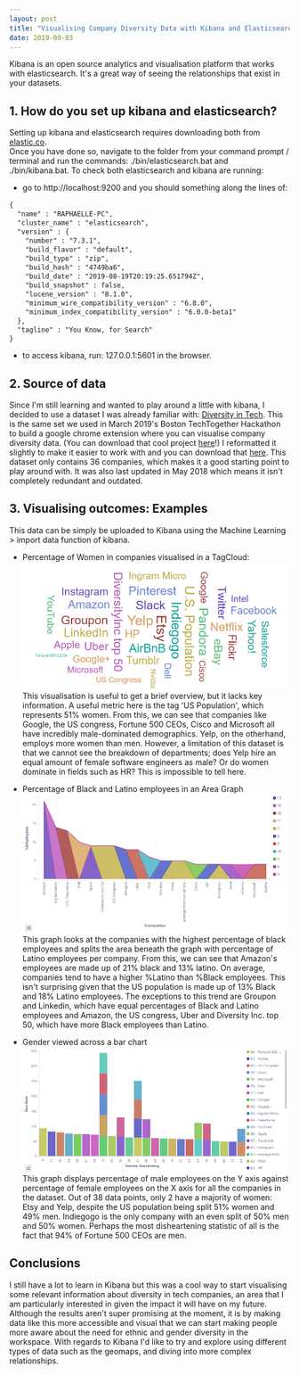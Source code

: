 ```yaml
---
layout: post
title: "Visualising Company Diversity Data with Kibana and Elasticsearch"
date: 2019-09-03
---
```



Kibana is an open source analytics and visualisation platform that works with elasticsearch. 
It's a great way of seeing the relationships that exist in your datasets.

## 1. How do you set up kibana and elasticsearch?
Setting up kibana and elasticsearch requires downloading both from [elastic.co](https://www.elastic.co/products/elastic-stack).  
Once you have done so, navigate to the folder from your command prompt / terminal and run the commands: ./bin/elasticsearch.bat
and ./bin/kibana.bat. To check both elasticsearch and kibana are running:
- go to http://localhost:9200 and you should something along the lines of:
```
{
  "name" : "RAPHAELLE-PC",
  "cluster_name" : "elasticsearch",
  "version" : {
    "number" : "7.3.1",
    "build_flavor" : "default",
    "build_type" : "zip",
    "build_hash" : "4749ba6",
    "build_date" : "2019-08-19T20:19:25.651794Z",
    "build_snapshot" : false,
    "lucene_version" : "8.1.0",
    "minimum_wire_compatibility_version" : "6.8.0",
    "minimum_index_compatibility_version" : "6.0.0-beta1"
  },
  "tagline" : "You Know, for Search"
}
```
- to access kibana, run: 127.0.0.1:5601 in the browser.

## 2. Source of data
Since I'm still learning and wanted to play around a little with kibana, I decided to use a dataset I was already familiar with: 
[Diversity in Tech](https://informationisbeautiful.net/visualizations/diversity-in-tech/). This is the same set we used in March 2019's
Boston TechTogether Hackathon to build a google chrome extension where you can visualise company diversity data. (You can download that
cool project [here](https://github.com/raphaelletseng/know_your_company)!) 
I reformatted it slightly to make it easier to work with and you can download that [here](https://github.com/raphaelletseng/hello-world/blob/master/employeediversity5.csv).
This dataset only contains 36 companies, which makes it a good starting point to play around with. It was also last updated in May 2018
which means it isn't completely redundant and outdated. 

## 3. Visualising outcomes: Examples
This data can be simply be uploaded to Kibana using the Machine Learning > import data function of kibana.


- Percentage of Women in companies visualised in a TagCloud:
![Link](/assets/img/Percentage%20Female%20Tag%20Cloud.PNG)
This visualisation is useful to get a brief overview, but it lacks key information. A useful metric here is the tag 'US Population', which represents 51% women. From this, we can see that companies like Google, the US congress, Fortune 500 CEOs, Cisco and Microsoft all have incredibly male-dominated demographics. Yelp, on the otherhand, employs more women than men. However, a limitation of this dataset is that we cannot see the breakdown of departments; does Yelp hire an equal amount of female software engineers as male? Or do women dominate in fields such as HR? This is impossible to tell here.

- Percentage of Black and Latino employees in an Area Graph
![Link](/assets/img/Black_Latino.PNG)
This graph looks at the companies with the highest percentage of black employees and splits the area beneath the graph with percentage of Latino employees per company. From this, we can see that Amazon's employees are made up of 21% black and 13% latino. On average, companies tend to have a higher %Latino than %Black employees. This isn't surprising given that the US population is made up of 13% Black and 18% Latino employees. The exceptions to this trend are Groupon and Linkedin, which have equal percentages of Black and Latino employees and Amazon, the US congress, Uber and Diversity Inc. top 50, which have more Black employees than Latino. 

- Gender viewed across a bar chart
![Link](/assets/img/Gender2.PNG)
This graph displays percentage of male employees on the Y axis against percentage of female employees on the X axis for all the companies in the dataset. Out of 38 data points, only 2 have a majority of women: Etsy and Yelp, despite the US population being split 51% women and 49% men. Indiegogo is the only company with an even split of 50% men and 50% women. Perhaps the most disheartening statistic of all is the fact that 94% of Fortune 500 CEOs are men. 

## Conclusions
I still have a lot to learn in Kibana but this was a cool way to start visualising some relevant information about diversity in tech companies, an area that I am particularly interested in given the impact it will have on my future. Although the results aren't super promising at the moment, it is by making data like this more accessible and visual that we can start making people more aware about the need for ethnic and gender diversity in the workspace. 
With regards to Kibana I'd like to try and explore using different types of data such as the geomaps, and diving into more complex relationships.
